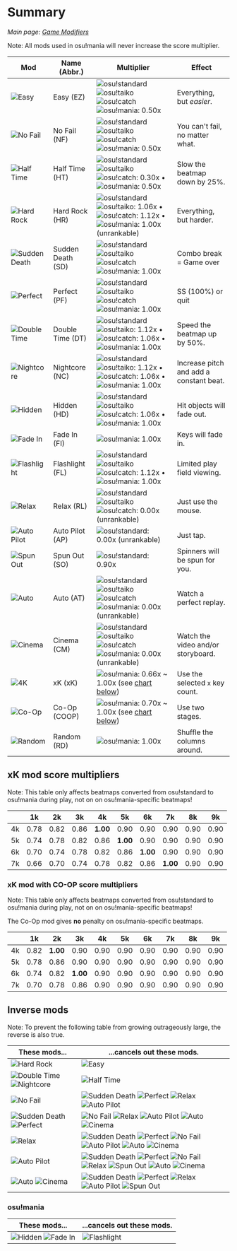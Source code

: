 # Summary

*Main page: [Game Modifiers](/wiki/Game_Modifiers)*

Note: All mods used in osu!mania will never increase the score multiplier.

| Mod                                       | Name (Abbr.)      | Multiplier                                                                                                                                                                                                                 | Effect                                  |
| ----------------------------------------- | ----------------- | -------------------------------------------------------------------------------------------------------------------------------------------------------------------------------------------------------------------------- | --------------------------------------- |
| ![Easy](/wiki/shared/mods/EZ.png)         | Easy (EZ)         | ![](/wiki/shared/mode/osu.png "osu!standard") ![](/wiki/shared/mode/taiko.png "osu!taiko") ![](/wiki/shared/mode/catch.png "osu!catch") ![](/wiki/shared/mode/mania.png "osu!mania"): 0.50x                                | Everything, but *easier*.               |
| ![No Fail](/wiki/shared/mods/NF.png)      | No Fail (NF)      | ![](/wiki/shared/mode/osu.png "osu!standard") ![](/wiki/shared/mode/taiko.png "osu!taiko") ![](/wiki/shared/mode/catch.png "osu!catch") ![](/wiki/shared/mode/mania.png "osu!mania"): 0.50x                                | You can't fail, no matter what.         |
| ![Half Time](/wiki/shared/mods/HT.png)    | Half Time (HT)    | ![](/wiki/shared/mode/osu.png "osu!standard") ![](/wiki/shared/mode/taiko.png "osu!taiko") ![](/wiki/shared/mode/catch.png "osu!catch"): 0.30x • ![](/wiki/shared/mode/mania.png "osu!mania"): 0.50x                       | Slow the beatmap down by 25%.           |
| ![Hard Rock](/wiki/shared/mods/HR.png)    | Hard Rock (HR)    | ![](/wiki/shared/mode/osu.png "osu!standard") ![](/wiki/shared/mode/taiko.png "osu!taiko"): 1.06x • ![](/wiki/shared/mode/catch.png "osu!catch"): 1.12x • ![](/wiki/shared/mode/mania.png "osu!mania"): 1.00x (unrankable) | Everything, but harder.                 |
| ![Sudden Death](/wiki/shared/mods/SD.png) | Sudden Death (SD) | ![](/wiki/shared/mode/osu.png "osu!standard") ![](/wiki/shared/mode/taiko.png "osu!taiko") ![](/wiki/shared/mode/catch.png "osu!catch") ![](/wiki/shared/mode/mania.png "osu!mania"): 1.00x                                | Combo break = Game over                 |
| ![Perfect](/wiki/shared/mods/PF.png)      | Perfect (PF)      | ![](/wiki/shared/mode/osu.png "osu!standard") ![](/wiki/shared/mode/taiko.png "osu!taiko") ![](/wiki/shared/mode/catch.png "osu!catch") ![](/wiki/shared/mode/mania.png "osu!mania"): 1.00x                                | SS (100%) or quit                       |
| ![Double Time](/wiki/shared/mods/DT.png)  | Double Time (DT)  | ![](/wiki/shared/mode/osu.png "osu!standard") ![](/wiki/shared/mode/taiko.png "osu!taiko"): 1.12x • ![](/wiki/shared/mode/catch.png "osu!catch"): 1.06x • ![](/wiki/shared/mode/mania.png "osu!mania"): 1.00x              | Speed the beatmap up by 50%.            |
| ![Nightcore](/wiki/shared/mods/NC.png)    | Nightcore (NC)    | ![](/wiki/shared/mode/osu.png "osu!standard") ![](/wiki/shared/mode/taiko.png "osu!taiko"): 1.12x • ![](/wiki/shared/mode/catch.png "osu!catch"): 1.06x • ![](/wiki/shared/mode/mania.png "osu!mania"): 1.00x              | Increase pitch and add a constant beat. |
| ![Hidden](/wiki/shared/mods/HD.png)       | Hidden (HD)       | ![](/wiki/shared/mode/osu.png "osu!standard") ![](/wiki/shared/mode/taiko.png "osu!taiko") ![](/wiki/shared/mode/catch.png "osu!catch"): 1.06x • ![](/wiki/shared/mode/mania.png "osu!mania"): 1.00x                       | Hit objects will fade out.              |
| ![Fade In](/wiki/shared/mods/FI.png)      | Fade In (FI)      | ![](/wiki/shared/mode/mania.png "osu!mania"): 1.00x                                                                                                                                                                        | Keys will fade in.                      |
| ![Flashlight](/wiki/shared/mods/FL.png)   | Flashlight (FL)   | ![](/wiki/shared/mode/osu.png "osu!standard") ![](/wiki/shared/mode/taiko.png "osu!taiko") ![](/wiki/shared/mode/catch.png "osu!catch"): 1.12x • ![](/wiki/shared/mode/mania.png "osu!mania"): 1.00x                       | Limited play field viewing.             |
| ![Relax](/wiki/shared/mods/RL.png)        | Relax (RL)        | ![](/wiki/shared/mode/osu.png "osu!standard") ![](/wiki/shared/mode/taiko.png "osu!taiko") ![](/wiki/shared/mode/catch.png "osu!catch"): 0.00x (unrankable)                                                                | Just use the mouse.                     |
| ![Auto Pilot](/wiki/shared/mods/AP.png)   | Auto Pilot (AP)   | ![](/wiki/shared/mode/osu.png "osu!standard"): 0.00x (unrankable)                                                                                                                                                          | Just tap.                               |
| ![Spun Out](/wiki/shared/mods/SO.png)     | Spun Out (SO)     | ![](/wiki/shared/mode/osu.png "osu!standard"): 0.90x                                                                                                                                                                       | Spinners will be spun for you.          |
| ![Auto](/wiki/shared/mods/AT.png)         | Auto (AT)         | ![](/wiki/shared/mode/osu.png "osu!standard") ![](/wiki/shared/mode/taiko.png "osu!taiko") ![](/wiki/shared/mode/catch.png "osu!catch") ![](/wiki/shared/mode/mania.png "osu!mania"): 0.00x (unrankable)                   | Watch a perfect replay.                 |
| ![Cinema](/wiki/shared/mods/CM.png)       | Cinema (CM)       | ![](/wiki/shared/mode/osu.png "osu!standard") ![](/wiki/shared/mode/taiko.png "osu!taiko") ![](/wiki/shared/mode/catch.png "osu!catch") ![](/wiki/shared/mode/mania.png "osu!mania"): 0.00x (unrankable)                   | Watch the video and/or storyboard.      |
| ![4K](/wiki/shared/mods/4K.png)           | xK (xK)           | ![](/wiki/shared/mode/mania.png "osu!mania"): 0.66x ~ 1.00x (see [chart below](#xk-mod-score-multipliers))                                                                                                                 | Use the selected `x` key count.         |
| ![Co-Op](/wiki/shared/mods/COOP.png)      | Co-Op (COOP)      | ![](/wiki/shared/mode/mania.png "osu!mania"): 0.70x ~ 1.00x (see [chart below](#xk-mod-with-co-op-score-multipliers))                                                                                                      | Use two stages.                         |
| ![Random](/wiki/shared/mods/RD.png)       | Random (RD)       | ![](/wiki/shared/mode/mania.png "osu!mania"): 1.00x                                                                                                                                                                        | Shuffle the columns around.             |

## xK mod score multipliers

Note: This table only affects beatmaps converted from osu!standard to osu!mania during play, not on on osu!mania-specific beatmaps!

|    | 1k   | 2k   | 3k   | 4k       | 5k       | 6k       | 7k       | 8k   | 9k   |
| -- | ---- | ---- | ---- | -------- | -------- | -------- | -------- | ---- | ---- |
| 4k | 0.78 | 0.82 | 0.86 | **1.00** | 0.90     | 0.90     | 0.90     | 0.90 | 0.90 |
| 5k | 0.74 | 0.78 | 0.82 | 0.86     | **1.00** | 0.90     | 0.90     | 0.90 | 0.90 |
| 6k | 0.70 | 0.74 | 0.78 | 0.82     | 0.86     | **1.00** | 0.90     | 0.90 | 0.90 |
| 7k | 0.66 | 0.70 | 0.74 | 0.78     | 0.82     | 0.86     | **1.00** | 0.90 | 0.90 |

### xK mod with CO-OP score multipliers

Note: This table only affects beatmaps converted from osu!standard to osu!mania during play, not on on osu!mania-specific beatmaps!

The Co-Op mod gives **no** penalty on osu!mania-specific beatmaps.

|    | 1k   | 2k       | 3k       | 4k   | 5k   | 6k   | 7k   | 8k   | 9k   |
| -- | ---- | -------- | -------- | ---- | ---- | ---- | ---- | ---- | ---- |
| 4k | 0.82 | **1.00** | 0.90     | 0.90 | 0.90 | 0.90 | 0.90 | 0.90 | 0.90 |
| 5k | 0.78 | 0.86     | 0.90     | 0.90 | 0.90 | 0.90 | 0.90 | 0.90 | 0.90 |
| 6k | 0.74 | 0.82     | **1.00** | 0.90 | 0.90 | 0.90 | 0.90 | 0.90 | 0.90 |
| 7k | 0.70 | 0.78     | 0.86     | 0.90 | 0.90 | 0.90 | 0.90 | 0.90 | 0.90 |

## Inverse mods

Note: To prevent the following table from growing outrageously large, the reverse is also true.

| These mods...                                                                   | ...cancels out these mods.                                                                                                                                                                                                                                         |
| ------------------------------------------------------------------------------- | ------------------------------------------------------------------------------------------------------------------------------------------------------------------------------------------------------------------------------------------------------------------ |
| ![Hard Rock](/wiki/shared/mods/HR.png)                                          | ![Easy](/wiki/shared/mods/EZ.png)                                                                                                                                                                                                                                  |
| ![Double Time](/wiki/shared/mods/DT.png) ![Nightcore](/wiki/shared/mods/NC.png) | ![Half Time](/wiki/shared/mods/HT.png)                                                                                                                                                                                                                             |
| ![No Fail](/wiki/shared/mods/NF.png)                                            | ![Sudden Death](/wiki/shared/mods/SD.png) ![Perfect](/wiki/shared/mods/PF.png) ![Relax](/wiki/shared/mods/RL.png) ![Auto Pilot](/wiki/shared/mods/AP.png)                                                                                                          |
| ![Sudden Death](/wiki/shared/mods/SD.png) ![Perfect](/wiki/shared/mods/PF.png)  | ![No Fail](/wiki/shared/mods/NF.png) ![Relax](/wiki/shared/mods/RL.png) ![Auto Pilot](/wiki/shared/mods/AP.png) ![Auto](/wiki/shared/mods/AT.png) ![Cinema](/wiki/shared/mods/CM.png)                                                                              |
| ![Relax](/wiki/shared/mods/RL.png)                                              | ![Sudden Death](/wiki/shared/mods/SD.png) ![Perfect](/wiki/shared/mods/PF.png) ![No Fail](/wiki/shared/mods/NF.png) ![Auto Pilot](/wiki/shared/mods/AP.png) ![Auto](/wiki/shared/mods/AT.png) ![Cinema](/wiki/shared/mods/CM.png)                                  |
| ![Auto Pilot](/wiki/shared/mods/AP.png)                                         | ![Sudden Death](/wiki/shared/mods/SD.png) ![Perfect](/wiki/shared/mods/PF.png) ![No Fail](/wiki/shared/mods/NF.png) ![Relax](/wiki/shared/mods/RL.png) ![Spun Out](/wiki/shared/mods/SO.png) ![Auto](/wiki/shared/mods/AT.png) ![Cinema](/wiki/shared/mods/CM.png) |
| ![Auto](/wiki/shared/mods/AT.png) ![Cinema](/wiki/shared/mods/CM.png)           | ![Sudden Death](/wiki/shared/mods/SD.png) ![Perfect](/wiki/shared/mods/PF.png) ![Relax](/wiki/shared/mods/RL.png) ![Auto Pilot](/wiki/shared/mods/AP.png) ![Spun Out](/wiki/shared/mods/SO.png)                                                                    |

### osu!mania

| These mods...                                                            | ...cancels out these mods.              |
| ------------------------------------------------------------------------ | --------------------------------------- |
| ![Hidden](/wiki/shared/mods/HD.png) ![Fade In](/wiki/shared/mods/FI.png) | ![Flashlight](/wiki/shared/mods/FL.png) |